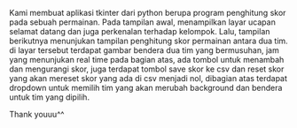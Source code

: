 Kami membuat aplikasi tkinter dari python berupa program penghitung skor pada sebuah permainan. Pada tampilan awal, menampilkan layar ucapan selamat datang dan juga perkenalan terhadap kelompok. Lalu, tampilan berikutnya menunjukan tampilan penghitung skor permainan antara dua tim. di layar tersebut terdapat gambar bendera dua tim yang bermusuhan, jam yang menunjukan real time pada bagian atas, ada tombol untuk menambah dan mengurangi skor, juga terdapat tombol save skor ke csv dan reset skor yang akan mereset skor yang ada di csv menjadi nol, dibagian atas terdapat dropdown untuk memilih tim yang akan merubah background dan bendera untuk tim yang dipilih.

Thank youuu^^
